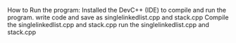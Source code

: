 How to Run the program: Installed the DevC++ (IDE) to compile and run the program.
write code and save as singlelinkedlist.cpp and stack.cpp 
Compile the singlelinkedlist.cpp and stack.cpp 
run the singlelinkedlist.cpp and stack.cpp
